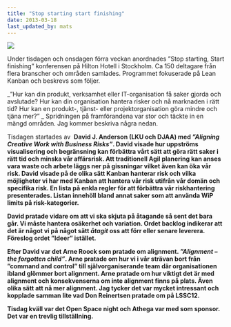 ```yaml
---
title: "Stop starting start finishing"
date: 2013-03-18
last_updated_by: mats
---
```

![](http://www.dfkompetens.se/_internal/cimg!0/3o5iriwoo0p5ga9e2az6e9hq9gga3z8)

Under tisdagen och onsdagen förra veckan anordnades ”Stop starting, Start finishing” konferensen på Hilton Hotell i Stockholm. Ca 150 deltagare från flera branscher och områden samlades. Programmet fokuserade på Lean Kanban och beskrevs som följer. 

_”Hur kan din produkt, verksamhet eller IT-organisation få saker gjorda och avslutade? Hur kan din organisation hantera risker och nå marknaden i rätt tid? Hur kan en produkt-, tjänst- eller projektorganisation göra mindre och tjäna mer?”
_
Spridningen på framförandena var stor och täckte in en mängd områden. Jag kommer beskriva några nedan.

Tisdagen startades av  <b>David J. Anderson (LKU och DJAA)<b> med _”Aligning Creative Work with Business Risks”_. David visade hur uppströms visualisering och begränsning kan förbättra vårt sätt att göra rätt saker i rätt tid och minska vår affärsrisk. Att traditionell Agil planering kan anses vara waste och arbete läggs ner på gissningar vilket även kan öka vår risk. David visade på de olika sätt Kanban hanterar risk och vilka möjligheter vi har med Kanban att hantera vår risk utifrån vår domän och specifika risk. En lista på enkla regler för att förbättra vår riskhantering presenterades. Listan innehöll bland annat saker som att använda WiP limits på risk-kategorier.

David pratade vidare om att vi ska skjuta på åtagande så sent det bara går. Vi måste hantera osäkerhet och variation. Ordet backlog indikerar att det är något vi på något sätt _åtagit_ oss att förr eller senare leverera. Föreslog ordet ”Ideer” istället.

Efter David var det Arne Roock som pratade om alignment. _”Alignment – the forgotten child”_. 
Arne pratade om hur vi i vår strävan bort från ”command and control” till självorganiserande team där organisationen ibland glömmer bort alignment. Arne pratade om hur viktigt det är med alignment och konsekvenserna om inte alignment finns på plats. Även olika sätt att nå mer alignment. Jag tycker det var mycket intressant och kopplade samman lite vad Don Reinertsen pratade om på LSSC12.

Tisdag kväll var det Open Space night och Athega var med som sponsor. Det var en trevlig tillställning. 
